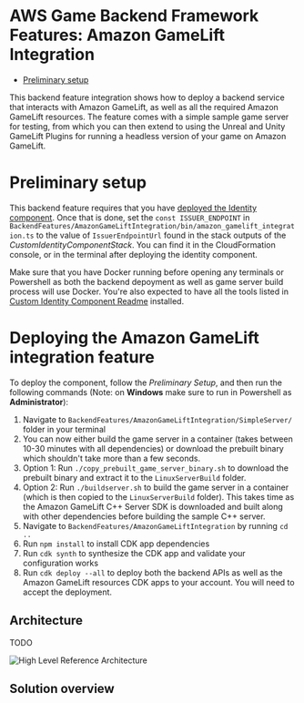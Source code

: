 # AWS Game Backend Framework Features: Amazon GameLift Integration

- [Preliminary setup](#preliminary-setup)
  
This backend feature integration shows how to deploy a backend service that interacts with Amazon GameLift, as well as all the required Amazon GameLift resources. The feature comes with a simple sample game server for testing, from which you can then extend to using the Unreal and Unity GameLift Plugins for running a headless version of your game on Amazon GameLift.

# Preliminary setup

This backend feature requires that you have [deployed the Identity component](../../CustomIdentityComponent/README.md). Once that is done, set the `const ISSUER_ENDPOINT` in `BackendFeatures/AmazonGameLiftIntegration/bin/amazon_gamelift_integration.ts` to the value of `IssuerEndpointUrl` found in the stack outputs of the _CustomIdentityComponentStack_. You can find it in the CloudFormation console, or in the terminal after deploying the identity component.

Make sure that you have Docker running before opening any terminals or Powershell as both the backend depoyment as well as game server build process will use Docker. You're also expected to have all the tools listed in [Custom Identity Component Readme](../../CustomIdentityComponent/README.md) installed.

# Deploying the Amazon GameLift integration feature

To deploy the component, follow the _Preliminary Setup_, and then run the following commands (Note: on **Windows** make sure to run in Powershell as **Administrator**):

1. Navigate to `BackendFeatures/AmazonGameLiftIntegration/SimpleServer/` folder in your terminal
2. You can now either build the game server in a container (takes between 10-30 minutes with all dependencies) or download the prebuilt binary which shouldn't take more than a few seconds.
  1. Option 1: Run `./copy_prebuilt_game_server_binary.sh` to download the prebuilt binary and extract it to the `LinuxServerBuild` folder.
  2. Option 2: Run `./buildserver.sh` to build the game server in a container (which is then copied to the `LinuxServerBuild` folder). This takes time as the Amazon GameLift C++ Server SDK is downloaded and built along with other dependencies before building the sample C++ server.
3. Navigate to `BackendFeatures/AmazonGameLiftIntegration` by running `cd ..`
2. Run `npm install` to install CDK app dependencies
4. Run `cdk synth` to synthesize the CDK app and validate your configuration works
5. Run `cdk deploy --all` to deploy both the backend APIs as well as the Amazon GameLift resources CDK apps to your account. You will need to accept the deployment.

## Architecture

TODO

![High Level Reference Architecture](TODO.png)

## Solution overview


